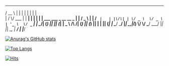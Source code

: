  _____         _      _     _    _                             
\/  __ \       | |    | |   | |  | |                            
| \/  \\/  ___  | |  __| |   | |  | |  ___    ___   _ __    __ _ 
| |     \/ _ \ | | \/ _` |   | |\/\| | \/ _ \  \/ _ \ | '_ \  \/ _` |
| \__\/\| (_) || || (_| | _ \  \/\  \/| (_) || (_) || | | || (_| |
 \____\/ \___\/ |_| \__,_|(_) \\/  \\/  \___\/  \___\/ |_| |_| \__, |
                                                          __\/ |
                                                         |___\/ 

<!--<div align=center>-->
  
  <!-- https://github.com/anuraghazra/github-readme-stats/blob/master/themes/README.md -->
  
  [![Anurag's GitHub stats](https://github-readme-stats.vercel.app/api?username=coldwoong&exclude_repo=Mac-Settings,coldwoong,dev-place,coldwoong.github.io&count_private=false&show_icons=true&theme=algolia)](https://github.com/anuraghazra/github-readme-stats)
  
  [![Top Langs](https://github-readme-stats.vercel.app/api/top-langs/?username=coldwoong&exclude_repo=coldwoong,Mac-Settings,dev-place,coldwoong.github.io&layout=compact)](https://github.com/anuraghazra/github-readme-stats)


[![Hits](https://hits.seeyoufarm.com/api/count/incr/badge.svg?url=https%3A%2F%2Fgithub.com%2Fcoldwoong&count_bg=%2379C83D&title_bg=%23555555&icon=github.svg&icon_color=%23E7E7E7&title=+&edge_flat=false)](https://hits.seeyoufarm.com)

<!--</div>-->

<!--
**coldwoong/coldwoong** is a ✨ _special_ ✨ repository because its `README.md` (this file) appears on your GitHub profile.

Here are some ideas to get you started:

- 🔭 I’m currently working on ...
- 🌱 I’m currently learning ...
- 👯 I’m looking to collaborate on ...
- 🤔 I’m looking for help with ...
- 💬 Ask me about ...
- 📫 How to reach me: ...
- 😄 Pronouns: ...
- ⚡ Fun fact: ...
-->
